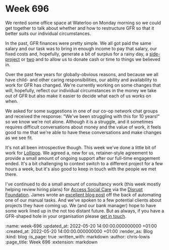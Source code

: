 Week 696
========

We rented some office space at Waterloo on Monday morning so we could get together to talk about whether and how to restructure GFR so that it better suits our individual circumstances.

In the past, GFR finances were pretty simple. We all got paid the same salary and our task was to bring in enough income to pay that salary, our fixed costs and, hopefully, generate a bit of surplus for a rainy day, a [side-project][mission-patch] or [two][gfr-video] and to allow us to donate cash or time to things we believed in.

Over the past few years for globally-obvious reasons, and because we all have child- and other caring responsibilities, our ability and availability to work for GFR has changed. We're currently working on some changes that will, hopefully, reflect our individual circumstances in the money we take out of GFR but also make it easier to decide what each of us works on when.

We asked for some suggestions in one of our co-op network chat groups and received the response: "We've been struggling with this for 10 years!" so we know we're not alone. Although it is a struggle, and it sometimes requires difficult conversations about money and the value of work, it feels good to me that we're able to have these conversations and make changes as we see fit.

It's not all been introspective though. This week we've done a little bit of work for [Lollipop][lollipop]. We agreed a, new for us, retainer-style agreement to provide a small amount of ongoing support after our full-time engagement ended. It's a bit challenging to context switch to a different project for a few hours a week, but it's also good to keep in touch with the people we met there.

I've continued to do a small amount of consultancy work (this week mostly helping review hiring plans) for [Access Social Care](asc) via the [Disrupt Foundation](disrupt). James wrote an [excellent blog post](blog-post) off the back of automating one of our manual tasks. And we've spoken to a few potential clients about projects they have coming up. We (and our bank manager) hope to have some work lined up in the not too distant future. But as always, if you have a GFR-shaped hole in your organisation please [get in touch](get-in-touch).

[acs]: https://www.accesscharity.org.uk/
[mission-patch]: https://mission-patch.com
[gfr-video]: https://gofreerange.com/projects#gfr-video
[lollipop]: https://www.lollipopai.com/
[disrupt]: https://www.disrupt.org/
[blog-post]: https://gofreerange.com/how-to-backup-google-drive-to-s3-using-the-aws-cdk
[get-in-touch]: mailto:lets@gofreerange.com

:name: week-696
:updated_at: 2022-05-20 14:00:00.000000000 +01:00
:created_at: 2022-05-20 14:00:00.000000000 +01:00
:render_as: Blog
:kind: blog
:is_page: true
:written_with: markdown
:author: chris-lowis
:page_title: Week 696
:extension: markdown
